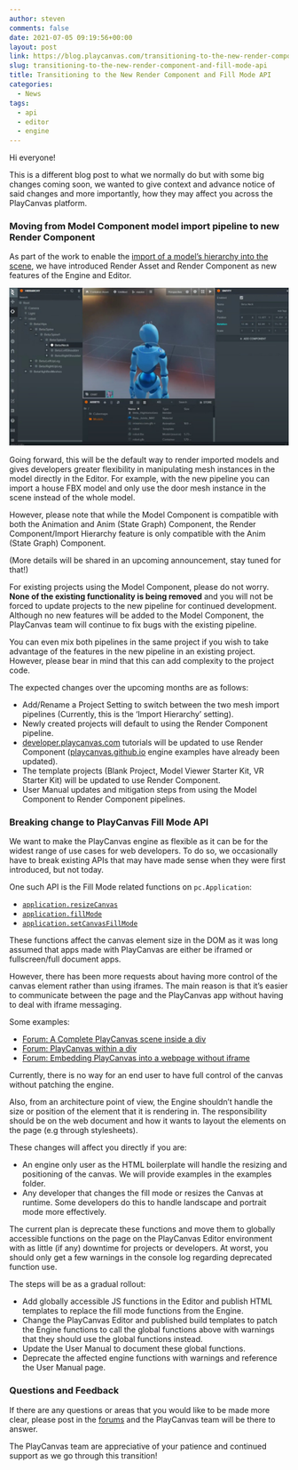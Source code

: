 ```yaml
---
author: steven
comments: false
date: 2021-07-05 09:19:56+00:00
layout: post
link: https://blog.playcanvas.com/transitioning-to-the-new-render-component-and-fill-mode-api/
slug: transitioning-to-the-new-render-component-and-fill-mode-api
title: Transitioning to the New Render Component and Fill Mode API
categories:
  - News
tags:
  - api
  - editor
  - engine
---
```


Hi everyone!

This is a different blog post to what we normally do but with some big changes coming soon, we wanted to give context and advance notice of said changes and more importantly, how they may affect you across the PlayCanvas platform.

### Moving from Model Component model import pipeline to new Render Component

As part of the work to enable the [import of a model’s hierarchy into the scene](https://forum.playcanvas.com/t/importing-models-with-hierarchy-is-now-in-soft-launch/20304), we have introduced Render Asset and Render Component as new features of the Engine and Editor.

![Import Hierarchy Preview](/assets/media/editor-import-hierarchy-preview.jpg)

Going forward, this will be the default way to render imported models and gives developers greater flexibility in manipulating mesh instances in the model directly in the Editor. For example, with the new pipeline you can import a house FBX model and only use the door mesh instance in the scene instead of the whole model.

However, please note that while the Model Component is compatible with both the Animation and Anim (State Graph) Component, the Render Component/Import Hierarchy feature is only compatible with the Anim (State Graph) Component.

(More details will be shared in an upcoming announcement, stay tuned for that!)

For existing projects using the Model Component, please do not worry. **None of the existing functionality is being removed** and you will not be forced to update projects to the new pipeline for continued development. Although no new features will be added to the Model Component, the PlayCanvas team will continue to fix bugs with the existing pipeline.

You can even mix both pipelines in the same project if you wish to take advantage of the features in the new pipeline in an existing project. However, please bear in mind that this can add complexity to the project code.

The expected changes over the upcoming months are as follows:

- Add/Rename a Project Setting to switch between the two mesh import pipelines (Currently, this is the ‘Import Hierarchy’ setting).
- Newly created projects will default to using the Render Component pipeline.
- [developer.playcanvas.com](https://developer.playcanvas.com) tutorials will be updated to use Render Component ([playcanvas.github.io](https://playcanvas.github.io) engine examples have already been updated).
- The template projects (Blank Project, Model Viewer Starter Kit, VR Starter Kit) will be updated to use Render Component.
- User Manual updates and mitigation steps from using the Model Component to Render Component pipelines.

### Breaking change to PlayCanvas Fill Mode API

We want to make the PlayCanvas engine as flexible as it can be for the widest range of use cases for web developers. To do so, we occasionally have to break existing APIs that may have made sense when they were first introduced, but not today.

One such API is the Fill Mode related functions on `pc.Application`:

- [`application.resizeCanvas`](https://github.com/playcanvas/engine/blob/64668d98b6d8cd3ecba6ecae937f1ce50fed9707/src/framework/application.js#L1376)
- [`application.fillMode`](https://github.com/playcanvas/engine/blob/64668d98b6d8cd3ecba6ecae937f1ce50fed9707/src/framework/application.js#L676)
- [`application.setCanvasFillMode`](https://github.com/playcanvas/engine/blob/64668d98b6d8cd3ecba6ecae937f1ce50fed9707/src/framework/application.js#L1313)

These functions affect the canvas element size in the DOM as it was long assumed that apps made with PlayCanvas are either be iframed or fullscreen/full document apps.

However, there has been more requests about having more control of the canvas element rather than using iframes. The main reason is that it’s easier to communicate between the page and the PlayCanvas app without having to deal with iframe messaging.

Some examples:

- [Forum: A Complete PlayCanvas scene inside a div](https://forum.playcanvas.com/t/a-complete-playcanvas-scene-inside-div-tags/18461)
- [Forum: PlayCanvas within a div](https://forum.playcanvas.com/t/solved-playcanvas-within-a-div/10492)
- [Forum: Embedding PlayCanvas into a webpage without iframe](https://forum.playcanvas.com/t/embedding-playcanvas-into-a-webpage-without-iframe/17246)

Currently, there is no way for an end user to have full control of the canvas without patching the engine.

Also, from an architecture point of view, the Engine shouldn’t handle the size or position of the element that it is rendering in. The responsibility should be on the web document and how it wants to layout the elements on the page (e.g through stylesheets).

These changes will affect you directly if you are:

- An engine only user as the HTML boilerplate will handle the resizing and positioning of the canvas. We will provide examples in the examples folder.
- Any developer that changes the fill mode or resizes the Canvas at runtime. Some developers do this to handle landscape and portrait mode more effectively.

The current plan is deprecate these functions and move them to globally accessible functions on the page on the PlayCanvas Editor environment with as little (if any) downtime for projects or developers. At worst, you should only get a few warnings in the console log regarding deprecated function use.

The steps will be as a gradual rollout:

- Add globally accessible JS functions in the Editor and publish HTML templates to replace the fill mode functions from the Engine.
- Change the PlayCanvas Editor and published build templates to patch the Engine functions to call the global functions above with warnings that they should use the global functions instead.
- Update the User Manual to document these global functions.
- Deprecate the affected engine functions with warnings and reference the User Manual page.

### Questions and Feedback

If there are any questions or areas that you would like to be made more clear, please post in the [forums](https://forum.playcanvas.com/) and the PlayCanvas team will be there to answer.

The PlayCanvas team are appreciative of your patience and continued support as we go through this transition!
